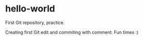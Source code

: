 # hello-world
First Git repository, practice.

Creating first Git edit and commiting with comment.
Fun times :)
